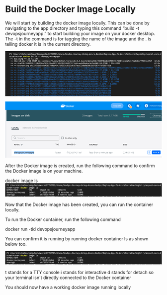 
# Build the Docker Image Locally # 

We will start by building the docker image locally. This can be done by navigating to the app directory and typing this command “build -t devopsjourneyapp.” to start building your image on your docker desktop.  The -t in the command is for tagging the name of the image and the . is telling docker it is in the current directory. 
 
![](/Deploy-App-To-AzureContainerRegistry/images/dockerimageprocess.png)

![](/Deploy-App-To-AzureContainerRegistry/images/dockerimage.png)


After the Docker image is created, run the following command to confirm the Docker image is on your machine. 

docker image ls
![](/Deploy-App-To-AzureContainerRegistry/images/dockerimagelocally.png)

Now that the Docker image has been created, you can run the container locally. 

To run the Docker container, run the following command

docker run -tid devopsjourneyapp

You can confirm it is running by running docker container ls as shown below too. 

![](/Deploy-App-To-AzureContainerRegistry/images/dockerimagelocally.png)

t stands for a TTY console
i stands for interactive
d stands for detach so your terminal isn't directly connected to the Docker container

You should now have a working docker image running locally 